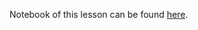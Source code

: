 Notebook of this lesson can be found [here](https://github.com/rmotr-curriculum/base-python-curriculum/blob/master/unit-14-exceptions/lesson-3-custom-exceptions/Custom%20Exceptions.ipynb).
